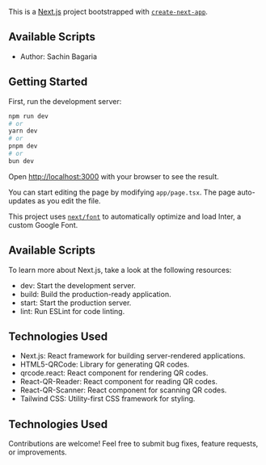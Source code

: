 This is a [Next.js](https://nextjs.org/) project bootstrapped with [`create-next-app`](https://github.com/vercel/next.js/tree/canary/packages/create-next-app).

## Available Scripts

- Author: Sachin Bagaria

## Getting Started

First, run the development server:

```bash
npm run dev
# or
yarn dev
# or
pnpm dev
# or
bun dev
```

Open [http://localhost:3000](http://localhost:3000) with your browser to see the result.

You can start editing the page by modifying `app/page.tsx`. The page auto-updates as you edit the file.

This project uses [`next/font`](https://nextjs.org/docs/basic-features/font-optimization) to automatically optimize and load Inter, a custom Google Font.

## Available Scripts

To learn more about Next.js, take a look at the following resources:

- dev: Start the development server.
- build: Build the production-ready application.
- start: Start the production server.
- lint: Run ESLint for code linting.


## Technologies Used

- Next.js: React framework for building server-rendered applications.
- HTML5-QRCode: Library for generating QR codes.
- qrcode.react: React component for rendering QR codes.
- React-QR-Reader: React component for reading QR codes.
- React-QR-Scanner: React component for scanning QR codes.
- Tailwind CSS: Utility-first CSS framework for styling.

## Technologies Used

Contributions are welcome! Feel free to submit bug fixes, feature requests, or improvements. 

